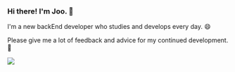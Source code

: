 
<!--  
**JooGit12/JooGit12** is a ✨ _special_ ✨ repository because its `README.md` (this file) appears on your GitHub profile.

Here are some ideas to get you started:

- 🔭 I’m currently working on ...
- 🌱 I’m currently learning ...
- 👯 I’m looking to collaborate on ...
- 🤔 I’m looking for help with ...
- 💬 Ask me about ...
- 📫 How to reach me: ...
- 😄 Pronouns: ...
- ⚡ Fun fact: ...
-->
### Hi there! I'm Joo. 👋
I'm a new backEnd developer who studies and develops every day. 😄 <p>
Please give me a lot of feedback and advice for my continued development. 💬 <p>
<a href="https://www.notion.so/Joo-Library-86519211a32a4bb681da8f619b952d3e?pvs=4">
  <img src="https://img.shields.io/badge/notion-white?style=flat&logo=notion&logoColor=CC6699"/>
</a>

